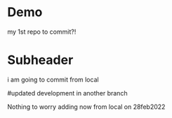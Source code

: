 # Demo

my 1st repo to commit?!

# Subheader

i am going to commit from local

#updated development in another branch

Nothing to worry
adding now from local on 28feb2022